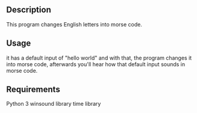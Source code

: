 <h2>Description</h2>
  This program changes English letters into morse code. 
<h2>Usage</h2>
  it has a default input of "hello world" and with that, 
  the program changes it into morse code, afterwards 
  you'll hear how that default input sounds in morse code.
<h2>Requirements</h2>
  Python 3
  winsound library 
  time library
